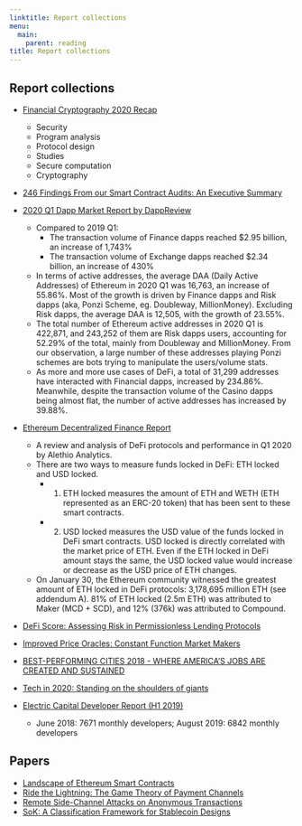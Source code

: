 ```yaml
---
linktitle: Report collections
menu:
  main:
    parent: reading
title: Report collections
---
```


## Report collections

- [Financial Cryptography 2020 Recap](https://blog.trailofbits.com/2020/03/18/financial-cryptography-2020-recap/)
  - Security
  - Program analysis
  - Protocol design
  - Studies
  - Secure computation
  - Cryptography
- [246 Findings From our Smart Contract Audits: An Executive Summary](https://blog.trailofbits.com/2019/08/08/246-findings-from-our-smart-contract-audits-an-executive-summary/)

- [2020 Q1 Dapp Market Report by DappReview](https://dapp.review/article/251)
  - Compared to 2019 Q1:
    - The transaction volume of Finance dapps reached $2.95 billion, an increase of 1,743%
    - The transaction volume of Exchange dapps reached $2.34 billion, an increase of 430%
  - In terms of active addresses, the average DAA (Daily Active Addresses) of Ethereum in 2020 Q1 was 16,763, an increase of 55.86%. Most of the growth is driven by Finance dapps and Risk dapps (aka, Ponzi Scheme, eg. Doubleway, MillionMoney). Excluding Risk dapps, the average DAA is 12,505, with the growth of 23.55%.
  - The total number of Ethereum active addresses in 2020 Q1 is 422,871, and 243,252 of them are Risk dapps users, accounting for 52.29% of the total, mainly from Doubleway and MillionMoney. From our observation, a large number of these addresses playing Ponzi schemes are bots trying to manipulate the users/volume stats.
  - As more and more use cases of DeFi, a total of 31,299 addresses have interacted with Financial dapps, increased by 234.86%. Meanwhile, despite the transaction volume of the Casino dapps being almost flat, the number of active addresses has increased by 39.88%.
- [Ethereum Decentralized Finance Report](https://cdn2.hubspot.net/hubfs/4795067/Alethio%20Defi%20Report%20-%202020.pdf)
  - A review and analysis of DeFi protocols and performance in Q1 2020 by Alethio Analytics.
  - There are two ways to measure funds locked in DeFi: ETH locked and USD locked.
    - 1. ETH locked measures the amount of ETH and WETH (ETH represented as an ERC-20
token) that has been sent to these smart contracts.
    - 2. USD locked measures the USD value of the funds locked in DeFi smart contracts. USD
locked is directly correlated with the market price of ETH. Even if the ETH locked in DeFi
amount stays the same, the USD locked value would increase or decrease as the USD price
of ETH changes.
  -  On January 30, the Ethereum community witnessed the greatest amount of ETH
locked in DeFi protocols: 3,178,695 million ETH (see addendum A). 81% of ETH locked (2.5m ETH)
was attributed to Maker (MCD + SCD), and 12% (376k) was attributed to Compound.
- [DeFi Score: Assessing Risk in Permissionless Lending Protocols](https://github.com/ConsenSys/defi-score/blob/master/whitepaper.md)
- [Improved Price Oracles: Constant Function Market
Makers](https://arxiv.org/pdf/2003.10001.pdf)
- [BEST-PERFORMING CITIES 2018 - WHERE AMERICA’S JOBS ARE CREATED AND SUSTAINED](http://www.best-cities.org/2018/best-performing-cities-report-2018.pdf)
- [Tech in 2020: Standing on the shoulders of giants](https://www.ben-evans.com/presentations)
- [Electric Capital Developer Report (H1 2019)](https://medium.com/@ElectricCapital/electric-capital-developer-report-h1-2019-7d836d68fecb)
  - June 2018: 7671 monthly developers; August 2019: 6842 monthly developers

## Papers

- [Landscape of Ethereum Smart Contracts](http://fc20.ifca.ai/wtsc/WTSC2020/WTSC20_paper_14.pdf)
- [Ride the Lightning: The Game Theory of Payment Channels](https://fc20.ifca.ai/preproceedings/134.pdf)
- [Remote Side-Channel Attacks on Anonymous Transactions](https://eprint.iacr.org/2020/220.pdf)
- [SoK: A Classification Framework for Stablecoin Designs](https://fc20.ifca.ai/preproceedings/119.pdf)
